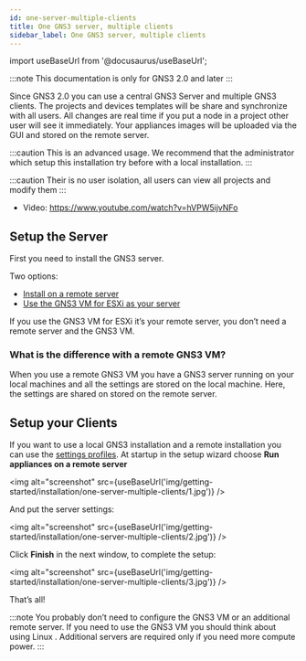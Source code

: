 ```yaml
---
id: one-server-multiple-clients
title: One GNS3 server, multiple clients
sidebar_label: One GNS3 server, multiple clients
---
```


import useBaseUrl from '@docusaurus/useBaseUrl';

:::note
This documentation is only for GNS3 2.0 and later
:::

Since GNS3 2.0 you can use a central GNS3 Server and multiple GNS3 clients. The projects and devices templates will be share and synchronize with all users. All changes are real time if you put a node in a project other user will see it immediately. Your appliances images will be uploaded via the GUI and stored on the remote server.

:::caution
This is an advanced usage. We recommend that the administrator which setup this installation try before with a local installation.
:::

:::caution
Their is no user isolation, all users can view all projects and modify them
:::

- Video: https://www.youtube.com/watch?v=hVPW5ijvNFo

## Setup the Server

First you need to install the GNS3 server.

Two options:
- [Install on a remote server](./remote-server)
- [Use the GNS3 VM for ESXi as your server](./esxi)

If you use the GNS3 VM for ESXi it’s your remote server, you don’t need a remote server and the GNS3 VM.

### What is the difference with a remote GNS3 VM?

When you use a remote GNS3 VM you have a GNS3 server running on your local machines and all the settings are stored on the local machine. Here, the settings are shared on stored on the remote server.

## Setup your Clients

If you want to use a local GNS3 installation and a remote installation you can use the [settings profiles](../../using-gns3/advanced/settings-profiles). At startup in the setup wizard choose **Run appliances on a remote server**

<img alt="screenshot" src={useBaseUrl('img/getting-started/installation/one-server-multiple-clients/1.jpg')} />

And put the server settings:

<img alt="screenshot" src={useBaseUrl('img/getting-started/installation/one-server-multiple-clients/2.jpg')} />

Click **Finish** in the next window, to complete the setup:

<img alt="screenshot" src={useBaseUrl('img/getting-started/installation/one-server-multiple-clients/3.jpg')} />

That’s all!

:::note
You probably don’t need to configure the GNS3 VM or an additional remote server. If you need to use the GNS3 VM you should think about using Linux . Additional servers are required only if you need more compute power.
:::
